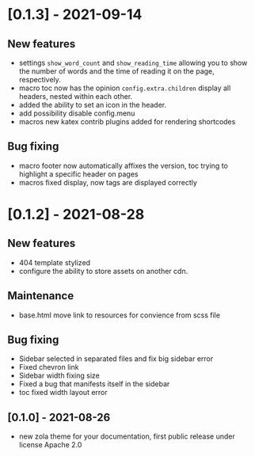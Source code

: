 # [0.1.3] - 2021-09-14

## New features

- settings `show_word_count` and `show_reading_time` allowing you to show the number of words and the time of reading it on the page, respectively. 
- macro toc now has the opinion `config.extra.children` display all headers, nested within each other.
- added the ability to set an icon in the header. 
- add possibility disable config.menu
- macros new katex contrib plugins added for rendering shortcodes

## Bug fixing
- macro footer now automatically affixes the version, toc trying to highlight a specific header on pages
- macros fixed display, now tags are displayed correctly

# [0.1.2] - 2021-08-28

## New features
- 404 template stylized
- configure the ability to store assets on another cdn. 

## Maintenance
- base.html move link to resources for convience from scss file 

## Bug fixing
- Sidebar selected in separated files and fix big sidebar error
- Fixed chevron link
- Sidebar width fixing size
- Fixed a bug that manifests itself in the sidebar
- toc fixed width layout error


## [0.1.0] - 2021-08-26

- new zola theme for your documentation, first public release under license Apache 2.0

